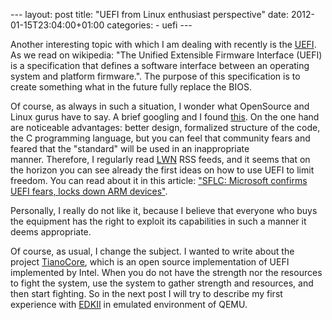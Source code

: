 --- layout: post title: "UEFI from Linux enthusiast perspective" date: 2012-01-15T23:04:00+01:00 categories: - uefi ---

Another interesting topic with which I am dealing with recently is the [UEFI](http://www.uefi.org/home/). As we read on wikipedia: "The Unified Extensible Firmware Interface (UEFI) is a specification that defines a software interface between an operating system and platform firmware.". The purpose of this specification is to create something what in the future fully replace the BIOS.  
    
    
Of course, as always in such a situation, I wonder what OpenSource and Linux gurus have to say. A brief googling and I found [this](http://kerneltrap.org/node/6884). On the one hand are noticeable advantages: better design, formalized structure of the code, the C programming language, but you can feel that community fears and feared that the "standard" will be used in an inappropriate manner. Therefore, I regularly read [LWN](http://lwn.net/) RSS feeds, and it seems that on the horizon you can see already the first ideas on how to use UEFI to limit freedom. You can read about it in this article: ["SFLC: Microsoft confirms UEFI fears, locks down ARM devices"](http://lwn.net/Articles/475359/).  
    
    
Personally, I really do not like it, because I believe that everyone who buys the equipment has the right to exploit its capabilities in such a manner it deems appropriate.  
    
    
Of course, as usual, I change the subject. I wanted to write about the project [TianoCore](http://sourceforge.net/apps/mediawiki/tianocore/index.php?title=Welcome), which is an open source implementation of UEFI implemented by Intel. When you do not have the strength nor the resources to fight the system, use the system to gather strength and resources, and then start fighting. So in the next post I will try to describe my first experience with [EDKII](http://sourceforge.net/apps/mediawiki/tianocore/index.php?title=EDK2) in emulated environment of QEMU.
